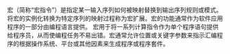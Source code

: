 宏（简称“宏指令”）是指定某一输入序列如何被映射替换到输出序列规则或模式。将宏的实例化转换为特定序列的映射过程称为宏扩展。宏的功能通常作为软件应用程序的一部分由编程语言提供。
宏用于将一系列计算指令作为单个程序语句提供给程序员，从而使编程任务不易出错。宏通常允许位置或关键字参数来指示汇编程序的根据操作系统、平台或其他因素来生成程序或程序套件。
